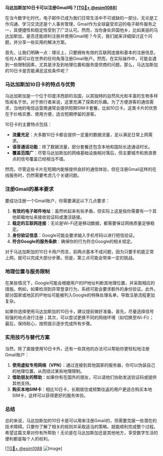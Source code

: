 **马达加斯加10日卡可以注册Gmail吗？[[TG💪+ @esim1088](https://t.me/s/esim1088)]**

在当今数字化时代，电子邮件已成为我们日常生活中不可或缺的一部分。无论是工作沟通、学习交流还是个人事务管理，Gmail作为全球最受欢迎的电子邮件服务之一，其便捷性和稳定性受到了广泛认可。然而，当你身处异国他乡，比如美丽的马达加斯加，是否还能顺利注册并使用Gmail呢？今天，我们就来详细探讨这个问题，并分享一些实用的解决方案。

首先，让我们明确一点：理论上，只要拥有有效的互联网连接和基本的注册信息，任何人都可以在世界的任何角落注册Gmail账户。然而，在实际操作中，可能会遇到一些限制因素，尤其是涉及到地理位置和服务提供商的问题。那么，马达加斯加的10日卡是否能满足这些条件呢？

### 马达加斯加10日卡的特点与优势

马达加斯加是一个位于印度洋西部的岛国，以其独特的自然风光和丰富的生物多样性闻名于世。对于旅行者来说，这里充满了探索的乐趣。为了方便游客的通信需求，当地的电信运营商通常会提供短期SIM卡套餐，比如10日卡。这类卡片的优势在于价格实惠、使用方便，适合短期停留的游客。

10日卡的主要特点包括：
- **流量充足**：大多数10日卡都会提供一定量的数据流量，足以满足日常上网需求。
- **语音通话功能**：除了数据流量，部分套餐还包含本地和国际长途通话时长。
- **覆盖范围广**：尽管马达加斯加的网络基础设施相对落后，但主要城市和旅游景点的信号覆盖已经相当不错。

然而，尽管这些卡片在短期内能够提供良好的通信体验，但在注册Gmail这样的在线服务时，仍然需要考虑几个关键问题。

### 注册Gmail的基本要求

要成功注册一个Gmail账户，你需要满足以下几点要求：
1. **有效的电子邮件地址**：虽然听起来有些矛盾，但实际上这是指你需要有一个其他邮箱地址来接收验证码或激活链接。
2. **稳定的互联网连接**：无论是Wi-Fi还是移动数据，都需要保证网络质量足够稳定。
3. **身份验证信息**：Google可能会要求输入手机号码以进行短信验证。
4. **符合Google的服务条款**：确保你的行为符合Google的相关规定。

对于马达加斯加的10日卡用户而言，前两点基本不成问题，因为只要手机能正常上网，就可以完成大部分步骤。但是，第三点可能会带来一定的挑战。

### 地理位置与服务限制

在某些情况下，Google可能会根据用户的IP地址判断其地理位置，并采取相应的措施。例如，如果检测到异常登录行为，系统可能会要求额外的身份验证。此外，部分国家或地区的IP地址可能被列入Google的特殊处理名单，导致注册流程更加复杂。

如果你选择使用马达加斯加的10日卡，建议提前做好准备。首先，尽量选择信号较强的地点进行注册；其次，可以尝试更换不同的网络环境（如切换至Wi-Fi）；最后，保持耐心，按照提示逐步完成所有步骤。

### 实用技巧与替代方案

当然，除了直接使用10日卡外，还有一些其他的办法可以帮助你更轻松地注册Gmail账户：

1. **使用虚拟专用网络（VPN）**：通过连接到其他国家的服务器，你可以伪装自己的地理位置，从而绕过某些地理限制。
2. **借助朋友的帮助**：如果你有在国外的朋友，可以请他们协助发送验证码或提供其他支持。
3. **购买本地SIM卡**：相比10日卡，长期居住或频繁往返的用户更适合购买本地SIM卡，这样可以获得更好的服务体验。

### 总结

总的来说，马达加斯加的10日卡是可以用来注册Gmail的，但需要克服一些潜在的技术障碍。只要你了解了相关的规则并采取适当的策略，就能顺利完成整个过程。希望这篇文章对你有所帮助！无论是在马达加斯加还是其他地方，享受数字生活的便利都是每个人的权利。

[[TG💪+ @esim1088](https://t.me/s/esim1088) ![Image](https://i.postimg.cc/4NQfJmqS/Snipaste-2025-05-13-00-14-12.png)]